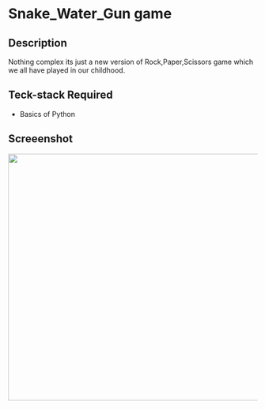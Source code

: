# Snake_Water_Gun game
## Description
Nothing complex its just a new version of Rock,Paper,Scissors game which we all have played in our childhood.

## Teck-stack Required
* Basics of Python

## Screeenshot
<img src="https://user-images.githubusercontent.com/66427936/121787448-b2a36700-cbe3-11eb-8a42-1cb7480e4bf7.png" width="750" height="500">
